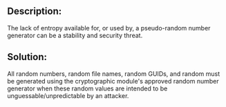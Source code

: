 ## Description:

The lack of entropy available for, or used by, a pseudo-random number generator can be a
stability and security threat.

## Solution:

All random numbers, random file names, random GUIDs, and random must be generated using
the cryptographic module's approved random number generator when these random values are
intended to be unguessable/unpredictable by an attacker.
